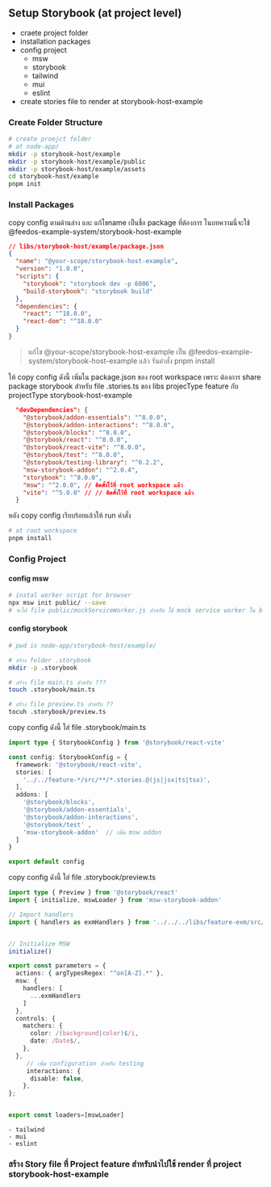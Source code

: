 ## Setup Storybook (at project level)

- craete project folder
- installation packages
- config project
    - msw
    - storybook
    - tailwind
    - mui
    - eslint
- create stories file to render at storybook-host-example
  

### Create Folder Structure

``` bash
# create proejct folder
# at node-app/
mkdir -p storybook-host/example
mkdir -p storybook-host/example/public
mkdir -p storybook-host/example/assets
cd storybook-host/example
pnpm init

```

### Install Packages
 
copy config ตามด้านล่าง และ แก้ไขname เป็นชื่อ package ที่ต้องการ ในบทความนี่จะใช้ @feedos-example-system/storybook-host-example
```json
// libs/storybook-host/example/package.json
{
  "name": "@your-scope/storybook-host-example",
  "version": "1.0.0",
  "scripts": {
    "storybook": "storybook dev -p 6006",
    "build-storybook": "storybook build"
  },
  "dependencies": {
    "react": "^18.0.0",
    "react-dom": "^18.0.0"
  }
}
```
> แก้ไข @your-scope/storybook-host-example เป็น @feedos-example-system/storybook-host-example แล้ว รันคำสั่ง pnpm install

ให้ copy config ดังนี้ เพิ่มใน package.json ของ root workspace เพราะ ต้องการ share package storybook สำหรับ file .stories.ts ของ libs projecType feature กับ projectType storybook-host-example 
```json
  "devDependencies": {
    "@storybook/addon-essentials": "^8.0.0",
    "@storybook/addon-interactions": "^8.0.0",
    "@storybook/blocks": "^8.0.0",
    "@storybook/react": "^8.0.0",
    "@storybook/react-vite": "^8.0.0",
    "@storybook/test": "^8.0.0",
    "@storybook/testing-library": "^0.2.2",
    "msw-storybook-addon": "^2.0.4",
    "storybook": "^8.0.0",
    "msw": "^2.0.0", // ติดตั้งไ้ว้ที่ root workspace แล้ว
    "vite": "^5.0.0" // // ติดตั้งไ้ว้ที่ root workspace แล้ว
  }
```
หลัง copy config เรียบร้อยแล้วให้ run คำสั่ง
```bash
# at root workspace
pnpm install
```

### Config Project
#### config msw
```bash
# instal worker script for browser    
npx msw init public/ --save
# จะได้ file public/mockServiceWorker.js สำหรับ ใช้ mock service worker ใน browser mode
```

#### config storybook
```bash
# pwd is node-app/storybook-host/example/

# สร้าง folder .storybook
mkdir -p .storybook

# สร้าง file main.ts สำหรับ ???
touch .storybook/main.ts

# สร้าง file preview.ts สำหรับ ??
tocuh .storybook/preview.ts

```
copy config ดังนี้ ใส่ file .storybook/main.ts
```typescript
import type { StorybookConfig } from '@storybook/react-vite'

const config: StorybookConfig = {
  framework: '@storybook/react-vite',
  stories: [
    '../../feature-*/src/**/*.stories.@(js|jsx|ts|tsx)',
  ],
  addons: [
    '@storybook/blocks',
    '@storybook/addon-essentials',
    '@storybook/addon-interactions',
    '@storybook/test' ,
    'msw-storybook-addon'  // เพิ่ม msw addon
  ]
}

export default config
```

copy config ดังนี้ ใส่ file .storybook/preview.ts
``` typescript
import type { Preview } from '@storybook/react'
import { initialize, mswLoader } from 'msw-storybook-addon'

// Import handlers
import { handlers as exmHandlers } from '../../../libs/feature-exm/src/mocks/handlers'


// Initialize MSW
initialize()

export const parameters = {
  actions: { argTypesRegex: "^on[A-Z].*" },
  msw: {
    handlers: [
      ...exmHandlers
    ]
  },
  controls: {
    matchers: {
      color: /(background|color)$/i,
      date: /Date$/,
    },
  },
     // เพิ่ม configuration สำหรับ testing
     interactions: {
      disable: false,
    },
};


export const loaders=[mswLoader]

``` 

    - tailwind
    - mui
    - eslint

### สร้าง Story file ที่ Project feature สำหรับนำไปใช้ render ที่ project storybook-host-example


